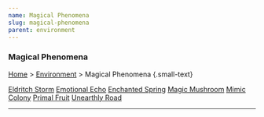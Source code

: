 ```yaml
---
name: Magical Phenomena
slug: magical-phenomena
parent: environment
---
```

### Magical Phenomena
[Home](dm-operations-center) > [Environment](environment) > Magical Phenomena {.small-text}

<div class="menu-container">
    <a href="eldritch-storm">Eldritch Storm</a>
    <a href="emotional-echo">Emotional Echo</a>
    <a href="enchanted-spring">Enchanted Spring</a>
    <a href="magic-mushroom">Magic Mushroom</a>
    <a href="mimic-colony">Mimic Colony</a>
    <a href="primal-fruit">Primal Fruit</a>
    <a href="unearthly-road">Unearthly Road</a>
</div>
<hr/>


